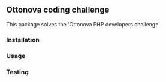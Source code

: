 ## Ottonova coding challenge

This package solves the 'Ottonova PHP developers challenge'

### Installation
### Usage
### Testing
